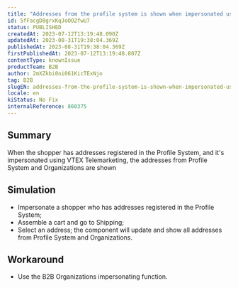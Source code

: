 ```yaml
---
title: "Addresses from the profile system is shown when impersonated using VTEX Telemarketing"
id: 5fFacgD8grxKqJoOO2fwU7
status: PUBLISHED
createdAt: 2023-07-12T13:19:48.090Z
updatedAt: 2023-08-31T19:38:04.369Z
publishedAt: 2023-08-31T19:38:04.369Z
firstPublishedAt: 2023-07-12T13:19:48.807Z
contentType: knownIssue
productTeam: B2B
author: 2mXZkbi0oi061KicTExNjo
tag: B2B
slugEN: addresses-from-the-profile-system-is-shown-when-impersonated-using-vtex-telemarketing
locale: en
kiStatus: No Fix
internalReference: 860375
---
```


## Summary


When the shopper has addresses registered in the Profile System, and it's impersonated using VTEX Telemarketing, the addresses from Profile System and Organizations are shown


##

## Simulation



- Impersonate a shopper who has addresses registered in the Profile System;
- Assemble a cart and go to Shipping;
- Select an address; the component will update and show all addresses from Profile System and Organizations.


##

## Workaround



- Use the B2B Organizations impersonating function.



